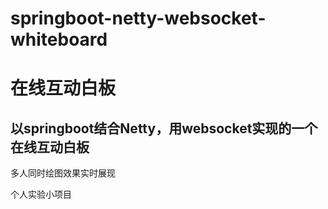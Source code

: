 # springboot-netty-websocket-whiteboard
# 在线互动白板
## 以springboot结合Netty，用websocket实现的一个在线互动白板
多人同时绘图效果实时展现

个人实验小项目
